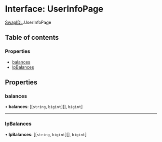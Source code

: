 # Interface: UserInfoPage

[SwapIDL](../modules/SwapIDL.md).UserInfoPage

## Table of contents

### Properties

- [balances](SwapIDL.UserInfoPage.md#balances)
- [lpBalances](SwapIDL.UserInfoPage.md#lpbalances)

## Properties

### balances

• **balances**: [[`string`, `bigint`][], `bigint`]

___

### lpBalances

• **lpBalances**: [[`string`, `bigint`][], `bigint`]
